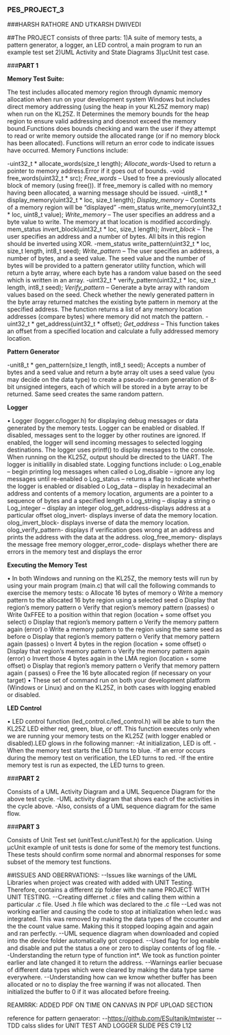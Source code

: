 ### PES_PROJECT_3

###HARSH RATHORE AND UTKARSH DWIVEDI

##The PROJECT consists of three parts:
1)A suite of memory tests, a pattern generator, a logger, an LED control, a main program to run an example test set
2)UML Activity and State Diagrams
3)μcUnit test case.

###**PART 1**

**Memory Test Suite:**

The test includes allocated memory region through dynamic memory allocation when run on your development system Windows  but includes direct memory addressing (using the heap in your KL25Z memory map) when run on the KL25Z.
It Determines the memory bounds for the heap region to ensure valid addressing and doesnot exceed the memory bound.Functions does bounds checking and warn the user if they attempt to read or write memory outside the allocated range (or if no memory block has been allocated). Functions will return an error code to indicate issues have occurred.
Memory Functions include:

-uint32_t * allocate_words(size_t length);
*Allocate_words*-Used to return a pointer to memory address.Error if it goes out of bounds.
-void free_words(uint32_t * src);
*Free_words* – Used to free a previously allocated block of memory (using free()). If free_memory is called with no memory having been allocated, a warning message should be issued.
-uint8_t * display_memory(uint32_t * loc, size_t length);
*Display_memory* – Contents of a memory region will be “displayed” 
-mem_status write_memory(uint32_t * loc, uint8_t value);
*Write_memory* – The user specifies an address and a byte value to write. The memory at that location is modified accordingly.
 mem_status invert_block(uint32_t * loc, size_t length);
*Invert_block* – The user specifies an address and a number of bytes. All bits in this region should be inverted using XOR.
-mem_status write_pattern(uint32_t * loc, size_t length, int8_t seed);
*Write_pattern* – The user specifies an address, a number of bytes, and a seed value. The seed value and the number of bytes will be provided to a pattern generator utility function, which will return a byte array, where each byte has a random value based on the seed which is written in an array.
-uint32_t * verify_pattern(uint32_t * loc, size_t length, int8_t seed);
*Verify_pattern* –  Generate a byte array with random values based on the seed. Check whether the newly generated pattern in the byte array returned matches the existing byte pattern in memory at the specified address. The function returns a list of any memory location addresses (compare bytes) where memory did not match the pattern.
-uint32_t * get_address(uint32_t * offset); 
*Get_address* – This function takes an offset from a specified location and calculate a fully addressed memory location.

**Pattern Generator**

-unit8_t * gen_pattern(size_t length, int8_t seed);
Accepts a number of bytes and a seed value and return a byte array
oIt uses a seed value (you may decide on the data type) to create a pseudo-random generation of 8-bit unsigned integers, each of which will be stored in a byte array to be returned. Same seed creates the same random pattern.

**Logger**

• Logger (logger.c/logger.h) for displaying debug messages or data generated by the memory tests. Logger can be enabled or disabled.
If disabled, messages sent to the logger by other routines are ignored. If enabled, the logger will send incoming messages to selected logging destinations.
The logger uses printf() to display messages to the console. When running on the KL25Z, output should be directed to the UART. The logger is initialilly in disabled state. Logging functions include:
o Log_enable – begin printing log messages when called
o Log_disable – ignore any log messages until re-enabled
o Log_status – returns a flag to indicate whether the logger is enabled or disabled
o Log_data – display in hexadecimal an address and contents of a memory location, arguments are a pointer to a sequence of bytes and a specified length
o Log_string – display a string
o Log_integer – display an integer
olog_get_address-displays address at a particular offset
olog_invert- displays inverse of data the memory location.
olog_invert_block- displays inverse of data the memory location.
olog_verify_pattern- displays if verification goes wrong at an address and prints the address with the data at the address.
olog_free_memory- displays the message free memory
ologger_error_code- displays whether there are errors in the memory test and displays the error 


**Executing the Memory Test**

• In both Windows and running on the KL25Z, the memory tests will run by using your main program (main.c) that will call the following commands to exercise the memory tests:
o Allocate 16 bytes of memory
o Write a memory pattern to the allocated 16 byte region using a selected seed
o Display that region’s memory pattern
o Verify that region’s memory pattern (passes)
o Write 0xFFEE to a position within that region (location + some offset you select)
o Display that region’s memory pattern
o Verify the memory pattern again (error)
o Write a memory pattern to the region using the same seed as before
o Display that region’s memory pattern
o Verify that memory pattern again (passes)
o Invert 4 bytes in the region (location + some offset)
o Display that region’s memory pattern
o Verify the memory pattern again (error)
o Invert those 4 bytes again in the LMA region (location + some offset)
o Display that region’s memory pattern
o Verify that memory pattern again ( passes)
o Free the 16 byte allocated region (if necessary on your target)
• These set of command run on both your development platform (Windows or Linux) and on the KL25Z, in both cases with logging enabled or disabled. 

**LED Control**

• LED control function (led_control.c/led_control.h) will be able to turn the KL25Z LED either red, green, blue, or off. This function executes only when we are running your memory tests on the KL25Z (with logger enabled or disabled).LED glows in rhe following manner:
-At initialization, LED is off.
-When the memory test starts the LED turns to blue.
-If an error occurs during the memory test on verification, the LED turns to red. 
-If the entire memory test is run as expected, the LED turns to green.

###**PART 2**

Consists of a UML Activity Diagram and a UML Sequence Diagram for the above test cycle.
-UML activity diagram that shows each of the activities in the cycle above. 
-Also, consists of a UML sequence diagram for the same flow. 

###**PART 3**

Consists of Unit Test set (unitTest.c/unitTest.h) for the application.
Using μcUnit example of unit tests is done for some of the memory test functions. These tests should confirm some normal and abnormal responses for some subset of the memory test functions.

##ISSUES AND OBERRVATIONS:
--Issues like warnings of the UML Libraries when project was created with added with UNIT Testing. Therefore, contains a different zip folder with the name PROJECT WITH UNIT TESTING.
--Creating differnet .c files and calling them within a particular .c file. Used .h file which was declared to the .c file
--Led was not working earlier and causing the code to stop at initialization when led.c was integrated. This was removed by making the data types of the ccounter and the the count value same. Making this it stopped looping again and again and ran perfectly.
--UML sequence diagram when downloaded and copied into the device folder automatically got cropped.
--Used flag for log enable and disable and put the status a one or zero to display contents of log file.
--Understanding the return type of function int*. We took as function pointer earlier and late changed it to return the address.
--Warnings earlier becuase of different data types which were cleared by making the data type same everywhere.
--Understanding how can we kmow whether buffer has been allocated or no to display the free warning if was not allocated. Then initialized the buffer to 0 if it was allocated before freeing.


REAMRRK: ADDED PDF ON TIME ON CANVAS IN PDF UPLOAD SECTION

reference for pattern genaerator:
--https://github.com/ESultanik/mtwister
--TDD calss slides for UNIT TEST AND LOGGER SLIDE PES C19 L12
